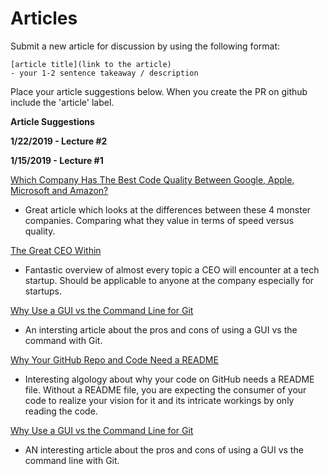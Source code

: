 # Articles

Submit a new article for discussion by using the following format:

```
[article title](link to the article)
- your 1-2 sentence takeaway / description
```

Place your article suggestions below.  When you create the PR on github include the 'article' label.

**Article Suggestions**


**1/22/2019 - Lecture #2**


**1/15/2019 - Lecture #1**


[Which Company Has The Best Code Quality Between Google, Apple, Microsoft and Amazon?](https://www.forbes.com/sites/quora/2019/01/02/which-company-has-the-best-code-quality-between-google-apple-microsoft-and-amazon/#518d8c49d4e7)
- Great article which looks at the differences between these 4 monster companies.  Comparing what they value in terms of speed versus quality.

[The Great CEO Within](https://docs.google.com/document/d/1ZJZbv4J6FZ8Dnb0JuMhJxTnwl-dwqx5xl0s65DE3wO8/preview#)
- Fantastic overview of almost every topic a CEO will encounter at a tech startup.  Should be applicable to anyone at the company especially for startups.

[Why Use a GUI vs the Command Line for Git](codehangar.io/git-gui-vs-command-line/)
- An intersting article about the pros and cons of using a GUI vs the command with Git.

[Why Your GitHub Repo and Code Need a README](https://blogs.cisco.com/developer/your_repo_readme)
- Interesting algology about why your code on GitHub needs a README file. Without a README file, you are expecting the consumer of your code to realize your vision for it and its intricate workings by only reading the code.

[Why Use a GUI vs the Command Line for Git](codehanger.io/git-gui-vs-comand-line/)
- AN interesting article about the pros and cons of using a GUI vs the command line with Git.
